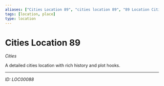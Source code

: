 ```yaml
---
aliases: ["Cities Location 89", "cities location 89", "89 Location Cities"]
tags: [location, place]
type: location
---
```


# Cities Location 89

*Cities*

A detailed cities location with rich history and plot hooks.

---
*ID: LOC00088*